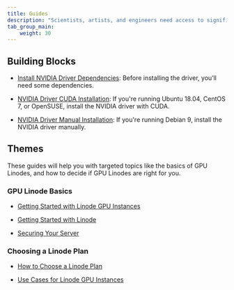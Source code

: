 ```yaml
---
title: Guides
description: "Scientists, artists, and engineers need access to significant parallel computational power. Linode offers GPU-optimized virtual machines accelerated by the NVIDIA Quadro RTX 6000, harnessing the power of CUDA, Tensor, and RT cores to execute complex processing, deep learning, and ray tracing workloads."
tab_group_main:
    weight: 30
---
```


## Building Blocks

- [Install NVIDIA Driver Dependencies](/docs/products/compute/gpu/guides/install-nvidia-driver-dependencies/): Before installing the driver, you’ll need some dependencies.

- [NVIDIA Driver CUDA Installation](/docs/products/compute/gpu/guides/install-nvidia-drivers-with-cuda/): If you're running Ubuntu 18.04, CentOS 7, or OpenSUSE, install the NVIDIA driver with CUDA.

- [NVIDIA Driver Manual Installation](/docs/products/compute/gpu/guides/install-nvidia-drivers-manually/): If you're running Debian 9, install the NVIDIA driver manually.

## Themes

These guides will help you with targeted topics like the basics of GPU Linodes, and how to decide if GPU Linodes are right for you.

### GPU Linode Basics

- [Getting Started with Linode GPU Instances](/docs/platform/linode-gpu/getting-started-with-gpu/)

- [Getting Started with Linode](/docs/getting-started/)

- [Securing Your Server](/docs/security/securing-your-server/)

### Choosing a Linode Plan

- [How to Choose a Linode Plan](/docs/platform/how-to-choose-a-linode-plan/#4-gpu-instances)

- [Use Cases for Linode GPU Instances](/docs/platform/linode-gpu/why-linode-gpu/)